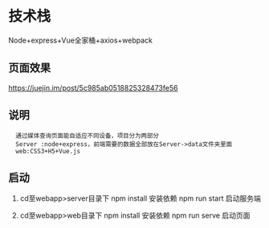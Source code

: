 # 技术栈
Node+express+Vue全家桶+axios+webpack
## 页面效果
<a>https://juejin.im/post/5c985ab0518825328473fe56</a>
## 说明
      通过媒体查询页面能自适应不同设备，项目分为两部分 
      Server :node+express，前端需要的数据全部放在Server->data文件夹里面
      web:CSS3+H5+Vue.js

## 启动
1. cd至webapp>server目录下 
      npm install  安装依赖 
      npm run start 启动服务端 

2. cd至webapp>web目录下
   npm install  安装依赖 
   npm run serve 启动页面 


